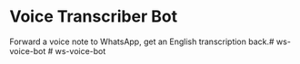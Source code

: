 # Voice Transcriber Bot

Forward a voice note to WhatsApp, get an English transcription back.#   w s - v o i c e - b o t  
 #   w s - v o i c e - b o t  
 